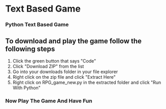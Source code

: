 # Text Based Game
### Python Text Based Game

## To download and play the game follow the following steps
  1. Click the green button that says "Code"
  2. Click "Download ZIP" from the list
  3. Go into your downloads folder in your file explorer
  4. Right click on the zip file and click "Extract Here"
  5. Right click on RPG_game_new.py in the extracted folder and click "Run With Python"

### Now Play The Game And Have Fun